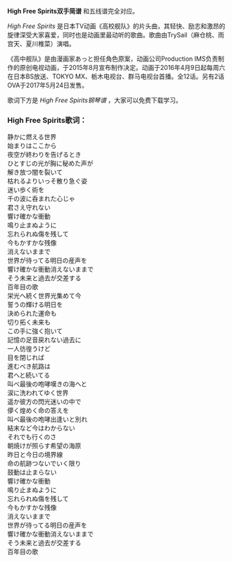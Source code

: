 

**High Free Spirits双手简谱** 和五线谱完全对应。

_High Free Spirits_
是日本TV动画《高校舰队》的片头曲，其轻快、励志和激昂的旋律深受大家喜爱，同时也是动画里最动听的歌曲。歌曲由TrySail（麻仓桃、雨宫天、夏川椎菜）演唱。

《高中舰队》是由漫画家あっと担任角色原案，动画公司Production
IMS负责制作的原创电视动画，于2015年8月宣布制作决定。动画于2016年4月9日起每周六在日本BS放送、TOKYO
MX、栃木电视台、群马电视台首播。全12话。另有2话OVA于2017年5月24日发售。

歌词下方是 _High Free Spirits钢琴谱_ ，大家可以免费下载学习。

### High Free Spirits歌词：

静かに燃える世界  
始まりはここから  
夜空が終わりを告げるとき  
ひとすじの光が胸に秘めた声が  
解き放つ闇を裂いて  
枯れるよりいっそ散り急ぐ姿  
迷い歩く術を  
千の波に呑まれた心じゃ  
君さえ守れない  
響け確かな衝動  
鳴り止まぬように  
忘れられぬ傷を残して  
今もかすかな残像  
消えないままで  
世界が待ってる明日の産声を  
響け確かな衝動消えないままで  
そう未来と過去が交差する  
百年目の歌  
栄光へ続く世界光集めて今  
誓うの輝ける明日を  
決められた運命も  
切り拓く未来も  
この手に強く抱いて  
記憶の足音戻れない過去に  
一人彷徨うけど  
目を閉じれば  
進むべき航路は  
君へと続いてる  
叫べ最後の咆哮嘆きの海へと  
涙に洗われてゆく世界  
遥か彼方の閃光迷いの中で  
儚く煌めく命の答えを  
叫べ最後の咆哮出逢いと別れ  
結末など今はわからない  
それでも行くのさ  
朝焼けが照らす希望の海原  
昨日と今日の境界線  
命の航跡つないでいく限り  
鼓動は止まらない  
響け確かな衝動  
鳴り止まぬように  
忘れられぬ傷を残して  
今もかすかな残像  
消えないままで  
世界が待ってる明日の産声を  
響け確かな衝動消えないままで  
そう未来と過去が交差する  
百年目の歌

